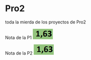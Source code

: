 # Pro2
toda la mierda de los proyectos de Pro2

Nota de la P1
![image](https://github.com/Choped7626/Pro2/blob/55111128fbe5af1ea171c7c344199d11a9abf7a8/image2.png)

Nota de la P2
![image](https://github.com/Choped7626/Pro2/blob/3629ed7dda02338dbe5b53368ebb709431229f70/image.png)
